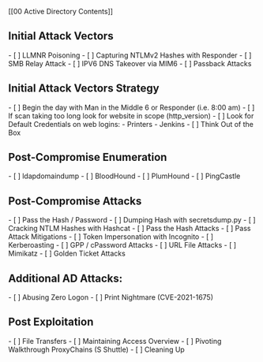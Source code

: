 
[[00 Active Directory Contents]]

<h2> Initial Attack Vectors</h2>
- [ ] LLMNR Poisoning
- [ ] Capturing NTLMv2 Hashes with Responder
- [ ] SMB Relay Attack
- [ ] IPV6 DNS Takeover via MIM6
- [ ] Passback Attacks



<h2> Initial Attack Vectors Strategy</h2>
- [ ] Begin the day with Man in the Middle 6 or Responder (i.e. 8:00 am)
- [ ] If scan taking too long look for website in scope (http_version)
- [ ] Look for Default Credentials on web logins:
    - Printers
    - Jenkins
- [ ] Think Out of the Box



<h2>Post-Compromise Enumeration</h2>
- [ ] ldapdomaindump
- [ ] BloodHound
- [ ] PlumHound
- [ ] PingCastle




<h2>Post-Compromise Attacks</h2>
- [ ] Pass the Hash / Password
- [ ] Dumping Hash with secretsdump.py
- [ ] Cracking NTLM Hashes with Hashcat
- [ ] Pass the Hash Attacks
- [ ] Pass Attack Mitigations
- [ ] Token Impersonation with Incognito
- [ ] Kerberoasting
- [ ] GPP / cPassword Attacks
- [ ] URL File Attacks
- [ ] Mimikatz
- [ ] Golden Ticket Attacks


<h2>Additional AD Attacks:</h2>
- [ ] Abusing Zero Logon
- [ ] Print Nightmare (CVE-2021-1675)

<h2>Post Exploitation</h2>
- [ ] File Transfers 
- [ ] Maintaining Access Overview
- [ ] Pivoting Walkthrough ProxyChains (S Shuttle)
- [ ] Cleaning Up


